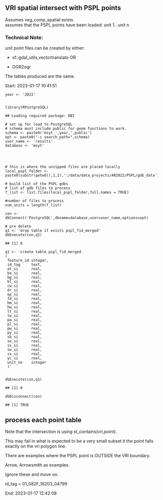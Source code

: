 ## VRI spatial intersect with PSPL points

Assumes veg\_comp\_spatial exists.  
assumes that the PSPL points have been loaded: unit 1.. unit n

### Technical Note:  
 unit point files can be created by either:

-  sf::gdal_utils,vectortranslate
 OR
 
- OGR2ogr

The tables produced are the same.  


Start: 2023-01-17 10:41:51

    year <- '2022'


    library(RPostgreSQL)

    ## Loading required package: DBI

    # set up for load to PostgreSQL
    # schema must include public for geom functions to work.
    schema <- paste0('msyt_',year,',public')
    opt <- paste0("-c search_path=",schema)
    user_name <- 'results'
    database <- 'msyt'




    # this is where the unzipped files are placed locally
    local_pspl_folder <- paste0(substr(getwd(),1,1),':/data/data_projects/AR2022/PSPL/gdb_data')

    # build list of the PSPL gdbs
    # list of gdb files to process
    f_list <- list.files(local_pspl_folder,full.names = TRUE)

    #number of files to process
    num_units = length(f_list)

    con <- dbConnect('PostgreSQL',dbname=database,user=user_name,options=opt)

    # pre delete 
    q1 <- 'drop table if exists pspl_fid_merged'
    dbExecute(con,q1)

    ## [1] 0

    q1 <- 'create table pspl_fid_merged 
    (
     feature_id integer,
     id_tag     text,
     at_si      real,
     ba_si      real,
     bg_si      real,
     bl_si      real,
     cw_si      real,
     dr_si      real,
     ep_si      real,
     fd_si      real,
     hm_si      real,
     hw_si      real,
     lt_si      real,
     lw_si      real,
     pa_si      real,
     pl_si      real,
     pw_si      real,
     py_si      real,
     sb_si      real,
     se_si      real,
     ss_si      real,
     sw_si      real,
     sx_si      real,
     yc_si      real,
     unit_no    integer
     )'
     
     
    dbExecute(con,q1)

    ## [1] 0

    dbDisconnect(con)

    ## [1] TRUE

## process each point table

Note that the intersection is using st\_contains(vri,point).

This may fail in what is expected to be a very small subset it the point
falls exactly on the vri polygon line.

There are examples where the PSPL point is OUTSIDE the VRI boundary.

Arrow, Arrowsmith as examples.

Ignore these and move on.

id\_tag = 01\_082F\_16203\_04799

End: 2023-01-17 12:42:08
